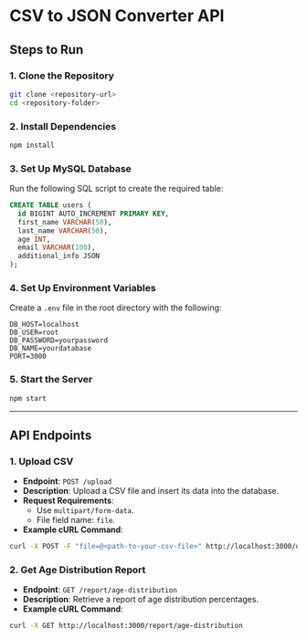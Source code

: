 # CSV to JSON Converter API

## Steps to Run

### 1. Clone the Repository
```bash
git clone <repository-url>
cd <repository-folder>
```

### 2. Install Dependencies
```bash
npm install
```

### 3. Set Up MySQL Database
Run the following SQL script to create the required table:
```sql
CREATE TABLE users (
  id BIGINT AUTO_INCREMENT PRIMARY KEY,
  first_name VARCHAR(50),
  last_name VARCHAR(50),
  age INT,
  email VARCHAR(100),
  additional_info JSON
);
```

### 4. Set Up Environment Variables
Create a `.env` file in the root directory with the following:
```env
DB_HOST=localhost
DB_USER=root
DB_PASSWORD=yourpassword
DB_NAME=yourdatabase
PORT=3000
```

### 5. Start the Server
```bash
npm start
```

---

## API Endpoints

### 1. Upload CSV
- **Endpoint**: `POST /upload`
- **Description**: Upload a CSV file and insert its data into the database.
- **Request Requirements**:
  - Use `multipart/form-data`.
  - File field name: `file`.
- **Example cURL Command**:
```bash
curl -X POST -F "file=@<path-to-your-csv-file>" http://localhost:3000/upload
```

### 2. Get Age Distribution Report
- **Endpoint**: `GET /report/age-distribution`
- **Description**: Retrieve a report of age distribution percentages.
- **Example cURL Command**:
```bash
curl -X GET http://localhost:3000/report/age-distribution
```
